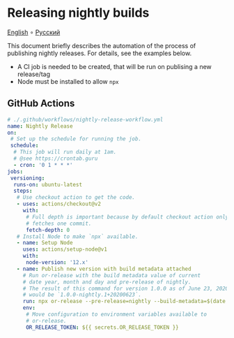 # Releasing nightly builds

[English](./nightly-release.en.md) ∘ [Русский](./nightly-release.ru.md)

This document briefly describes the automation of the process of publishing nightly releases. For details, see the examples below.

- A CI job is needed to be created, that will be run on publising a new release/tag
- Node must be installed to allow `npx`

## GitHub Actions

```yml
# ./.github/workflows/nightly-release-workflow.yml
name: Nightly Release
on:
 # Set up the schedule for running the job.
 schedule:
  # This job will run daily at 1am.
  # @see https://crontab.guru
  - cron: '0 1 * * *'
jobs:
 versioning:
  runs-on: ubuntu-latest
  steps:
   # Use checkout action to get the code.
   - uses: actions/checkout@v2
     with:
      # Full depth is important because by default checkout action only
      # fetches one commit.
      fetch-depth: 0
   # Install Node to make `npx` available.
   - name: Setup Node
     uses: actions/setup-node@v1
     with:
      node-version: '12.x'
   - name: Publish new version with build metadata attached
     # Run or-release with the build metadata value of current
     # date year, month and day and pre-release of nightly.
     # The result of this command for version 1.0.0 as of June 23, 2020
     # would be `1.0.0-nightly.1+20200623`.
     run: npx or-release --pre-release=nightly --build-metadata=$(date '+%Y%m%d') --repository=$GITHUB_REPOSITORY
     env:
      # Move configuration to environment variables available to
      # or-release.
      OR_RELEASE_TOKEN: ${{ secrets.OR_RELEASE_TOKEN }}
```
